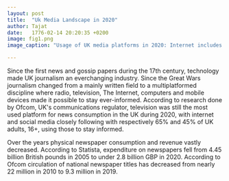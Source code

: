 ```yaml
---
layout: post
title:  "Uk Media Landscape in 2020"
author: Tajat
date:   1776-02-14 20:20:35 +0200
image: fig1.png
image_caption: "Usage of UK media platforms in 2020: Internet includes use of social media, podcasts and all other websites/apps accessed via any device, other websites/apps includes any non-social media internet source (including podcasts for the first time in 2020)"

---
```

Since the first news and gossip papers during the 17th century, technology made UK journalism an everchanging industry. Since the Great Wars journalism changed from a mainly written field to a multiplatformed discipline where radio, television, The Internet, computers and mobile devices made it possible to stay ever-informed.
According to research done by Ofcom, UK's communications regulator, television was still the most used platform for news consumption in the UK during 2020, with internet and social media closely following with respectively 65% and 45% of UK adults, 16+, using those to stay informed. 

Over the years physical newspaper consumption and revenue vastly decreased. According to Statista, expenditure on newspapers fell from 4.45 billion British pounds in 2005 to under 2.8 billion GBP in 2020.
According to Ofcom circulation of national newspaper titles has decreased from nearly 22 million in 2010 to 9.3 million in 2019.

<!--more-->
